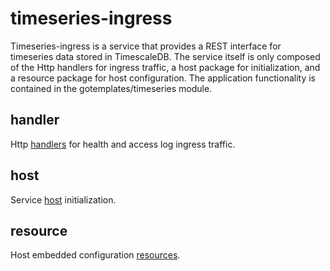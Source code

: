 # timeseries-ingress

Timeseries-ingress is a service that provides a REST interface for timeseries data stored in TimescaleDB. The service itself is only composed of
the Http handlers for ingress traffic, a host package for initialization, and a resource package for host configuration. The application
functionality is contained in the gotemplates/timeseries module.



## handler

Http [handlers][handlerpkg] for health and access log ingress traffic.

## host

Service [host][hostpkg] initialization.


## resource

Host embedded configuration [resources][resourcepkg].


[handlerpkg]: <https://pkg.go.dev/github.com/gotemplates/timeseries-ingress/pkg/handler>
[hostpkg]: <https://pkg.go.dev/github.com/gotemplates/timeseries-ingress/pkg/host>
[resourcepkg]: <https://pkg.go.dev/github.com/gotemplates/timeseries-ingress/pkg/resource>
